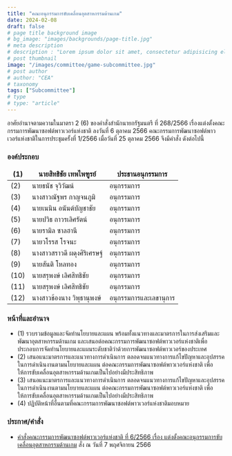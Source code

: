 ```yaml
---
title: "คณะอนุกรรมการขับเคลื่อนอุตสาหกรรมด้านเกม"
date: 2024-02-08
draft: false
# page title background image
# bg_image: "images/backgrounds/page-title.jpg"
# meta description
# description : "Lorem ipsum dolor sit amet, consectetur adipisicing elit, sed do eiusmod tempor incididunt ut labore. dolore magna aliqua. Ut enim ad minim veniam, quis nostrud."
# post thumbnail
image: "/images/committee/game-subcommittee.jpg"
# post author
# author: "CEA"
# taxonomy
tags: ["Subcommittee"]
# type
# type: "article"
---
```


<style>
  td, th { border: none!important; }
</style>

อาศัยอำนาจตามความในมาตรา 2 (6) ของคำสั่งสำนักนายกรัฐมนตรี ที่ 268/2566 เรื่องแต่งตั้งคณะกรรมการพัฒนาซอฟต์พาวเวอร์แห่งชาติ ลงวันที่ 6 ตุลาคม 2566 คณะกรรมการพัฒนาซอฟต์พาวเวอร์แห่งชาติในการประชุมครั้งที่ 1/2566 เมื่อวันที่ 25 ตุลาคม 2566 จึงมีคำสั่ง ดังต่อไปนี้

### องค์ประกอบ

| (1) | นายสิทธิชัย เทพไพฑูรย์ | ประธานอนุกรรมการ |
| --- | --- | --- |
| (2) | นายธนัช จุวิวัฒน์ | อนุกรรมการ |
| (3) | นางสาวณัฐพร กาญจนภูมิ | อนุกรรมการ |
| (4) | นายเนนิน อนันต์บัญชาชัย | อนุกรรมการ |
| (5) | นายปวิธ ถาวรเลิศรัตน์ | อนุกรรมการ |
| (6) | นายรามิล ซาลฮานี | อนุกรรมการ |
| (7) | นายวโรรส โรจนะ | อนุกรรมการ |
| (8) | นางสาวสราวดี ผดุงศิริเศรษฐ์ | อนุกรรมการ |
| (9) | นายสันติ โหลทอง | อนุกรรมการ |
| (10) | นายสรุพงษ์ เลิศสิทธิชัย| อนุกรรมการ |
| (11) | นายสรุพงษ์ เลิศสิทธิชัย | อนุกรรมการ |
| (12) | นางสาวช้องนาง วิพุธานุพงษ์| อนุกรรมการและเลขานุการ |

### หน้าที่และอำนาจ

* (1) รวบรวมข้อมูลและจัดทำนโยบายและแผน พร้อมทั้งแนวทางและมาตรการในการส่งเสริมและพัฒนาอุตสาหกรรมด้านเกม และเสนอต่อคณะกรรมการพัฒนาซอฟต์พาวเวอร์แห่งชาติเพื่อประกอบการจัดทำนโยบายและแผนระดับชาติว่าด้วยการพัฒนาซอฟต์พาวเวอร์ของประเทศ
* (2) เสนอแนะมาตรการและแนวทางการดำเนินการ ตลอดจนแนวทางการแก้ไขปัญหาและอุปสรรคในการดำเนินงานตามนโยบายและแผน ต่อคณะกรรมการพัฒนาซอฟต์พาวเวอร์แห่งชาติ เพื่อให้การขับเคลื่อนอุตสาหกรรมด้านเกมเป็นไปอย่างมีประสิทธิภาพ
* (3) เสนอแนะมาตรการและแนวทางการดำเนินการ ตลอดจนแนวทางการแก้ไขปัญหาและอุปสรรคในการดำเนินงานตามนโยบายและแผน ต่อคณะกรรมการพัฒนาซอฟต์พาวเวอร์แห่งชาติ เพื่อให้การขับเคลื่อนอุตสาหกรรมด้านเกมเป็นไปอย่างมีประสิทธิภาพ
* (4) ปฏิบัติหน้าที่อื่นตามที่คณะกรรมการพัฒนาซอฟต์พาวเวอร์แห่งชาติมอบหมาย

### ประกาศ/คำสั่ง

* [คำสั่งคณะกรรมการพัฒนาซอฟต์พาวเวอร์แห่งชาติ ที่ 6/2566 เรื่อง แต่งตั้งคณะอนุกรรมการขับเคลื่อนอุตสาหกรรมด้านเกม](</files/คำสั่งแต่งตั้งที่ 6-2566 คณะอนุฯ เกม.pdf>) สั่ง ณ วันที่ 7 พฤศจิกายน 2566








